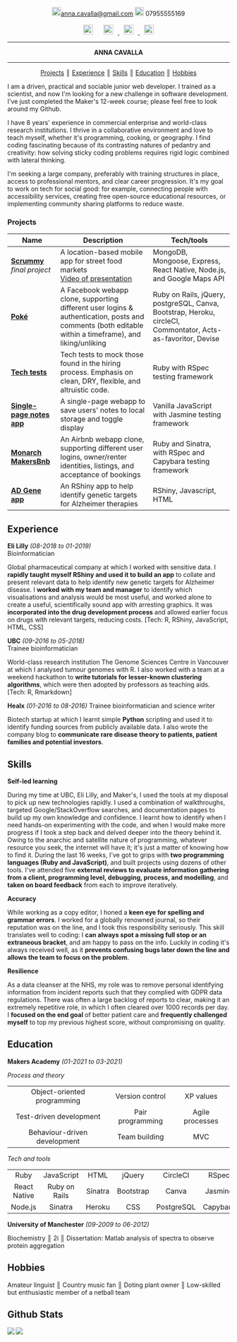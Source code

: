 <!DOCTYPE html>
<html lang="en">
<body>
<div align="center" ;>

<img src="https://www.iconpacks.net/icons/1/free-mail-icon-142-thumb.png" alt="mail" height="20" width="20"/>anna.cavalla@gmail.com <img src="https://i.pinimg.com/originals/ab/bf/1b/abbf1bfad107b77242957b1366d5bdb6.png" alt="phone" height="20" width="20"> 07955555169</br></br>
<span align="justify"> <a href='https://www.linkedin.com/in/anna-cavalla-bb919ba3/'><img src="https://www.iconfinder.com/data/icons/free-social-icons/67/linkedin_circle_color-512.png" alt="linkedin" height="22" width="22" hspace="10"/></a> <a href='https://anna-cavalla.gitbook.io/makers/'> <img src="https://encrypted-tbn0.gstatic.com/images?q=tbn:ANd9GcQvSYeHkS2ZB0Jf8Xg7OsxNdAnORA_8fvjsO6GOs2w4BUEe3A9aNGa4D2ZiSFfGX7oGzW0&usqp=CAU" alt="gitbooks" height="22" width="22" hspace="10"></a><a href='https://www.youtube.com/watch?v=ZS8sKxE3Hqk&t=13s'> <img src="https://i.pinimg.com/originals/46/02/cb/4602cbc18967da9c1eba7452905cd99b.png" alt="youtube" height="22" width="22" hspace="10"></a><a href='https://www.github.com/acavalla/'> <img src="https://www.clipartmax.com/png/middle/48-483031_github-logo-black-and-white-github-icon-vector.png" alt="github" height="22" width="22" hspace="10"/></a></span>

---

 **ANNA CAVALLA**

---


[Projects](#Projects) ║ [Experience](#experience) ║ [Skills](#skills) ║ [Education](#education) ║ [Hobbies](#hobbies)
</div>


I am a driven, practical and sociable junior web developer. I trained as a scientist, and now I'm looking for a new challenge in software development. I've just completed the Maker's 12-week course; please feel free to look around my Github.

I have 8 years' experience in commercial enterprise and world-class research institutions. I thrive in a collaborative environment and love to teach myself, whether it's programming, cooking, or geography. I find coding fascinating because of its contrasting natures of pedantry and creativity: how solving sticky coding problems requires rigid logic combined with lateral thinking.

I'm seeking a large company, preferably with training structures in place, access to professional mentors, and clear career progression. It's my goal to work on tech for social good: for example, connecting people with accessibility services, creating free open-source educational resources, or implementing community sharing platforms to reduce waste.

### Projects

| Name           | Description     | Tech/tools     |
| ------- | ------------ | --------- |
|  <span style="color:blue;text-decoration:underline"><b>[Scrummy](https://github.com/acavalla/MarketFinder)</span></b> _final project_| A location-based mobile app for street food markets</br> [Video of presentation](https://www.youtube.com/watch?v=ZS8sKxE3Hqk&t=13s) | MongoDB, Mongoose, Express, React Native, Node.js, and Google Maps API |
| <span style="color:blue;text-decoration:underline"><b>[Poké](https://github.com/acavalla/acebook-poke)</span> | A Facebook webapp clone, supporting different user logins & authentication, posts and comments (both editable within a timeframe), and liking/unliking | Ruby on Rails, jQuery, postgreSQL, Canva, Bootstrap, Heroku, circleCI, Commontator, Acts-as-favoritor, Devise|
| <span style="color:blue;text-decoration:underline"><b>[Tech tests](https://github.com/acavalla/tech-tests)</span> | Tech tests to mock those found in the hiring process. Emphasis on clean, DRY, flexible, and altruistic code. | Ruby with RSpec testing framework|
| <span style="color:blue;text-decoration:underline"><b>[Single-page notes app](https://github.com/acavalla/belarus)</span> | A single-page webapp to save users' notes to local storage and toggle display |Vanilla JavaScript with Jasmine testing framework|
| <span style="color:blue;text-decoration:underline"><b>[Monarch MakersBnb](https://github.com/acavalla/monarchmakersbnb)</span> | An Airbnb webapp clone, supporting different user logins, owner/renter identities, listings, and acceptance of bookings|Ruby and Sinatra, with RSpec and Capybara testing framework|
| <span style="color:blue;text-decoration:underline"><b>[AD Gene app](https://github.com/acavalla/ADgeneapp)</span> | An RShiny app to help identify genetic targets for Alzheimer therapies | RShiny, Javascript, HTML |

## Experience

**Eli Lilly** _(08-2018 to 01-2019)_  
Bioinformatician

Global pharmaceutical company at which I worked with sensitive data. I **rapidly taught myself RShiny and used it to build an app** to collate and present relevant data to help identify new genetic targets for Alzheimer disease. I **worked with my team and manager** to identify which visualisations and analysis would be most useful, and worked alone to create a useful, scientifically sound app with arresting graphics. It was **incorporated into the drug development process** and allowed earlier focus on drugs with relevant targets, reducing costs.
[Tech: R, RShiny, JavaScript, HTML, CSS]

**UBC** _(09-2016 to 05-2018)_  
Trainee bioinformatician

World-class research institution The Genome Sciences Centre in Vancouver at which I analysed tumour genomes with R. I also worked with a team at a weekend hackathon to **write tutorials for lesser-known clustering algorithms**, which were then adopted by professors as teaching aids.
[Tech: R, Rmarkdown]

**Healx** _(01-2016 to 08-2016)_
Trainee bioinformatician and science writer

Biotech startup at which I learnt simple **Python** scripting and used it to identify funding sources from publicly available data. I also wrote the company blog to **communicate rare disease theory to patients, patient families and potential investors**.


## Skills

**Self-led learning**

During my time at UBC, Eli Lilly, and Maker's, I used the tools at my disposal to pick up new technologies rapidly. I used a combination of walkthroughs, targeted Google/StackOverflow searches, and documentation pages to build up my own knowledge and confidence. I learnt how to identify when I need hands-on experimenting with the code, and when I would make more progress if I took a step back and delved deeper into the theory behind it. Owing to the anarchic and satellite nature of programming, whatever resource you seek, the internet will have it; it's just a matter of knowing how to find it. During the last 16 weeks, I've got to grips with **two programming languages (Ruby and JavaScript)**, and built projects using dozens of other tools. I've attended five **external reviews to evaluate information gathering from a client, programming level, debugging, process, and modelling**, and **taken on board feedback** from each to improve iteratively.

**Accuracy**

While working as a copy editor, I honed a **keen eye for spelling and grammar errors**. I worked for a globally renowned journal, so their reputation was on the line, and I took this responsibility seriously. This skill translates well to coding: I **can always spot a missing full stop or an extraneous bracket**, and am happy to pass on the info. Luckily in coding it's always received well, as it **prevents confusing bugs later down the line and allows the team to focus on the problem**.

**Resilience**

As a data cleanser at the NHS, my role was to remove personal identifying information from incident reports such that they complied with GDPR data regulations. There was often a large backlog of reports to clear, making it an extremely repetitive role, in which I often cleared over 1000 records per day. I **focused on the end goal** of better patient care and **frequently challenged myself** to top my previous highest score, without compromising on quality.

## Education

**Makers Academy** _(01-2021 to 03-2021)_

_Process and theory_
<table>
    <tr>
        <td align="center">Object-oriented programming</td>
        <td align="center">Version control</td>
        <td align="center">XP values</td>
    </tr>
    <tr>
        <td align="center">Test-driven development</td>
        <td align="center">Pair programming</td>
        <td align="center">Agile processes</td>
    </tr>
    <tr>
        <td align="center">Behaviour-driven development</td>
        <td align="center">Team building</td>
        <td align="center">MVC</td>
    </tr>
</table>

_Tech and tools_
<table>
    <tr>
        <td align="center">Ruby</td>
        <td align="center">JavaScript</td>
        <td align="center">HTML</td>
        <td align="center">jQuery</td>
        <td align="center">CircleCI</td>
        <td align="center">RSpec</td>
    </tr>
    <tr>
        <td align="center">React Native</td>
        <td align="center">Ruby on Rails</td>
        <td align="center">Sinatra</td>
        <td align="center">Bootstrap</td>
        <td align="center">Canva</td>
        <td align="center">Jasmine</td>
    </tr>
    <tr>
        <td align="center">Node.js</td>
        <td align="center">Sinatra</td>
        <td align="center">Heroku</td>
        <td align="center">CSS</td>
        <td align="center">PostgreSQL</td>
        <td align="center">Capybara</td>
    </tr>
</table>

**University of Manchester** _(09-2009 to 06-2012)_

Biochemistry ║ 2i ║ Dissertation: Matlab analysis of spectra to observe protein aggregation


## Hobbies

Amateur linguist ║ Country music fan ║ Doting plant owner ║ Low-skilled but enthusiastic member of a netball team

## Github Stats
<div><a href="https://github-readme-stats.vercel.app/api?username=acavalla&show_icons=true&theme=react">
  <img  align="left" src="https://github-readme-stats.vercel.app/api?username=acavalla&show_icons=true&theme=react" />
</a>


<a href="https://github-readme-stats.vercel.app/api/top-langs/?username=acavalla&theme=react&hide=SCSS">
  <img align="left" src="https://github-readme-stats.vercel.app/api/top-langs/?username=acavalla&theme=react&hide=SCSS" />
</a>
</div>

</body>
</html>
